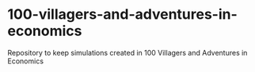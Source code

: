 # 100-villagers-and-adventures-in-economics
Repository to keep simulations created in 100 Villagers and Adventures in Economics
